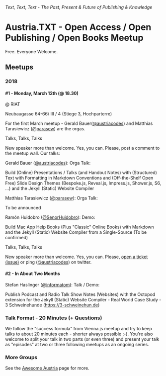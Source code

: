 _Text, Text, Text - The Past, Present & Future of Publishing & Knowledge_

# Austria.TXT - Open Access / Open Publishing / Open Books Meetup



Free. Everyone Welcome.


## Meetups

### 2018

#### \#1 - Monday, March 12th (@ 18.30) 

@ RIAT

Neubaugasse 64-66/ III / 4 (Stiege 3, Hochparterre)


For the first March meetup - Gerald Bauer([@austriacodes](https://twitter.com/austriacodes)) 
and Matthias Tarasiewicz ([@parasew](https://twitter.com/parasew)) are the orgas. 

Talks, Talks, Talks

New speaker more than welcome. Yes, you can. Please, post a comment to the meetup wall. Our talks:

Gerald Bauer ([@austriacodes](https://twitter.com/austriacodes)): Orga Talk:

Build (Online) Presentations / Talks (and Handout Notes) with (Structured) Text with Formatting in Markdown Conventions and (Off-the-Shelf Open Free) Slide Design Themes (Bespoke.js, Reveal.js, Impress.js, Shower.js, S6, ...) and the Jekyll (Static) Website Compiler


Matthias Tarasiewicz ([@parasew](https://twitter.com/parasew)): Orga Talk:

To be announced

Ramón Huidobro ([@SenorHuidobro](https://twitter.com/senorhuidobro)): Demo:

Build Mac App Help Books (Plus "Classic" Online Books) with Markdown and the Jekyll (Static) Website Compiler from a Single-Source (To be confirmed)



Talks, Talks, Talks

New speaker more than welcome. Yes, you can. Please, [open a ticket (issue)](https://github.com/austriacodes/austria.txt/issues) 
or ping ([@austriacodes](https://twitter.com/austriacodes)) on twitter.


#### \#2 - In About Two Months


Stefan Haslinger ([@informatom](https://twitter.com/informatom)): Talk / Demo:

Publish Podcast and Radio Talk Show Notes (Websites) with the Octopod extension for the Jekyll (Static) Website Compiler - Real World Case Study - 3 Schweinehunde (https://3-schweinehun.de)



### Talk Format - 20 Minutes (+ Questions)

We follow the "success formula" from Vienna.js meetup and try to keep talks to about 20 minutes each - shorter always possible ;-).
You're also welcome to split your talk in two parts (or even three) and present your talk as "episodes" at two or three 
following meetups as an ongoing series.


### More Groups

See the [Awesome Austria](https://github.com/austriacodes/awesome-austria) page for more.

